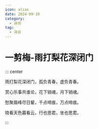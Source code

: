 ```yaml
---
icon: alias
date: 2024-09-10
category:
  - 诗词
tag:
  - 诗词
---
```


# 一剪梅-雨打梨花深闭门

<!-- more -->


::: center 

雨打梨花深闭门，孤负青春，虚负青春。

赏心乐事共谁论，花下销魂，月下销魂。

愁聚眉峰尽日颦，千点啼痕，万点啼痕。

晓看天色暮看云，行也思君，坐也思君。

:::